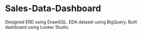 # Sales-Data-Dashboard
Designed ERD using DrawSQL.
EDA dataset using BigQuery.
Built dashboard using Looker Studio.
